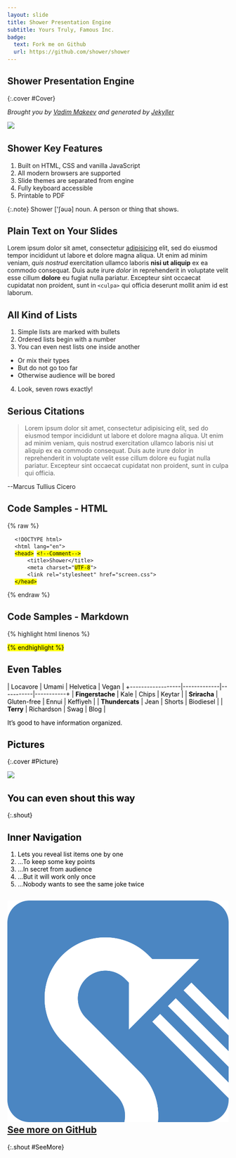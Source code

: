```yaml
---
layout: slide
title: Shower Presentation Engine
subtitle: Yours Truly, Famous Inc.
badge:
  text: Fork me on Github
  url: https://github.com/shower/shower
---
```


## Shower Presentation Engine
{:.cover #Cover}

*Brought you by [Vadim Makeev](http://pepelsbey.net/) and generated by [Jekyller](https://github.com/shower/jekyller)*

![](pictures/cover.jpg)
<!-- photo by John Carey, fiftyfootshadows.net -->

<style>
#Cover h2 {
  margin:30px 0 0;
  color:#FFF;
  text-align:center;
  font-size:70px;
}
#Cover p {
  margin:10px 0 0;
  text-align:center;
  color:#FFF;
  font-style:italic;
  font-size:20px;
}
#Cover p a {
  color:#FFF;
}
</style>

## Shower Key Features

1. Built on HTML, CSS and vanilla JavaScript
2. All modern browsers are supported
3. Slide themes are separated from engine
4. Fully keyboard accessible
5. Printable to PDF

{:.note}
Shower ['ʃəuə] noun. A person or thing that shows.


## Plain Text on Your Slides

Lorem ipsum dolor sit amet, consectetur [adipisicing](#all-kind-of-lists) elit, sed do eiusmod tempor incididunt ut labore et dolore magna aliqua. Ut enim ad minim veniam, *quis nostrud* exercitation ullamco laboris **nisi ut aliquip** ex ea commodo consequat. Duis aute irure *dolor* in reprehenderit in voluptate velit esse cillum **dolore** eu fugiat nulla pariatur. Excepteur sint occaecat cupidatat non proident, sunt in `<culpa>` qui officia deserunt mollit anim id est laborum.


## All Kind of Lists

1. Simple lists are marked with bullets
2. Ordered lists begin with a number
3. You can even nest lists one inside another
  - Or mix their types
  - But do not go too far
  - Otherwise audience will be bored
4. Look, seven rows exactly!


## Serious Citations

> Lorem ipsum dolor sit amet, consectetur adipisicing elit, sed do eiusmod tempor incididunt ut labore et dolore magna aliqua. Ut enim ad minim veniam, quis nostrud exercitation ullamco laboris nisi ut aliquip ex ea commodo consequat. Duis aute irure dolor in reprehenderit in voluptate velit esse cillum dolore eu fugiat nulla pariatur. Excepteur sint occaecat cupidatat non proident, sunt in culpa qui officia.

--Marcus Tullius Cicero


## Code Samples - HTML

{% raw %}
<pre>
  <code>&lt;!DOCTYPE html&gt;</code>
  <code>&lt;html lang="en"&gt;</code>
  <code><mark>&lt;head&gt;</mark> <mark class="comment">&lt;!--Comment--&gt;</mark></code>
  <code>    &lt;title&gt;Shower&lt;/title&gt;</code>
  <code>    &lt;meta charset="<mark class="important">UTF-8</mark>"&gt;</code>
  <code>    &lt;link rel="stylesheet" href="screen.css"&gt;</code>
  <code><mark>&lt;/head&gt;</mark></code>
</pre>
{% endraw %}


## Code Samples - Markdown

{% highlight html linenos %}
<!DOCTYPE html>
  <html lang="en">
  <head> <!--Comment-->
    <title>Shower</title>
    <meta charset="UTF-8">
    <link rel="stylesheet" href="screen.css">
  <mark>
{% endhighlight %}


## Even Tables

|  Locavore        | Umami       | Helvetica | Vegan     |
+------------------|-------------|-----------|-----------+
| **Fingerstache** | Kale        | Chips     | Keytar    |
| **Sriracha**     | Gluten-free | Ennui     | Keffiyeh  |
| **Thundercats**  | Jean        | Shorts    | Biodiesel |
| **Terry**        | Richardson  | Swag      | Blog      |

It’s good to have information organized.


## Pictures
{:.cover #Picture}

![](pictures/picture.jpg)
<!-- photo by John Carey, fiftyfootshadows.net -->

<style>
#Picture h2 {
  color:#FFF;
}
</style>

## You can even shout this way
{:.shout}


## Inner Navigation

1. Lets you reveal list items one by one
2. ...To keep some key points
3. ...In secret from audience
4. ...But it will work only once
5. ...Nobody wants to see the same joke twice

## ![](pictures/logo.svg) [See more on GitHub](https://github.com/shower/shower/)
{:.shout #SeeMore}

<style>
#SeeMore h2 {
  font-size:100px
  }
#SeeMore img {
  width:0.72em;
  height:0.72em;
}
</style>
